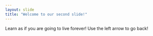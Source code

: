 ```yaml
---
layout: slide
title: "Welcome to our second slide!"
---
```

Learn as if you are going to live forever!
Use the left arrow to go back!
